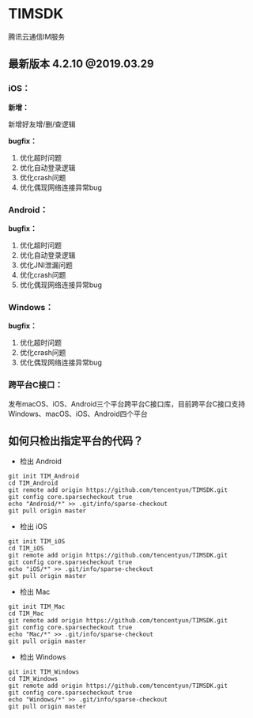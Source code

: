 # TIMSDK
腾讯云通信IM服务

## 最新版本 4.2.10 @2019.03.29

### iOS：
**新增：**

   新增好友增/删/查逻辑

  **bugfix：**

  1. 优化超时问题
  2. 优化自动登录逻辑
  3. 优化crash问题
  4. 优化偶现网络连接异常bug
  
### Android：

**bugfix：**

 1. 优化超时问题
 2. 优化自动登录逻辑
 3. 优化JNI泄漏问题
 4. 优化crash问题
 5. 优化偶现网络连接异常bug

### Windows：

**bugfix：**

  1. 优化超时问题
  4. 优化crash问题
  5. 优化偶现网络连接异常bug
  
### 跨平台C接口：
发布macOS、iOS、Android三个平台跨平台C接口库，目前跨平台C接口支持Windows、macOS、iOS、Android四个平台

## 如何只检出指定平台的代码？

- 检出 Android
```
git init TIM_Android
cd TIM_Android
git remote add origin https://github.com/tencentyun/TIMSDK.git
git config core.sparsecheckout true
echo "Android/*" >> .git/info/sparse-checkout
git pull origin master
```

- 检出 iOS
```
git init TIM_iOS
cd TIM_iOS
git remote add origin https://github.com/tencentyun/TIMSDK.git
git config core.sparsecheckout true
echo "iOS/*" >> .git/info/sparse-checkout
git pull origin master
```

- 检出 Mac
```
git init TIM_Mac
cd TIM_Mac
git remote add origin https://github.com/tencentyun/TIMSDK.git
git config core.sparsecheckout true
echo "Mac/*" >> .git/info/sparse-checkout
git pull origin master
```

- 检出 Windows
```
git init TIM_Windows
cd TIM_Windows
git remote add origin https://github.com/tencentyun/TIMSDK.git
git config core.sparsecheckout true
echo "Windows/*" >> .git/info/sparse-checkout
git pull origin master
```
